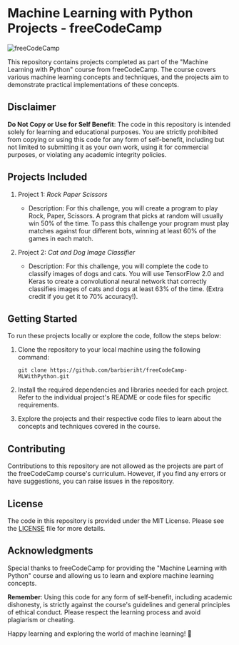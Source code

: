 # Machine Learning with Python Projects - freeCodeCamp

![freeCodeCamp](https://cdn.freecodecamp.org/platform/universal/fcc_primary.svg)

This repository contains projects completed as part of the "Machine Learning with Python" course from freeCodeCamp. The course covers various machine learning concepts and techniques, and the projects aim to demonstrate practical implementations of these concepts.

## Disclaimer

**Do Not Copy or Use for Self Benefit**: The code in this repository is intended solely for learning and educational purposes. You are strictly prohibited from copying or using this code for any form of self-benefit, including but not limited to submitting it as your own work, using it for commercial purposes, or violating any academic integrity policies.

## Projects Included

1. Project 1: *Rock Paper Scissors*
   - Description: For this challenge, you will create a program to play Rock, Paper, Scissors. A program that picks at random will usually win 50% of the time. To pass this challenge your program must play matches against four different bots, winning at least 60% of the games in each match.

2. Project 2: *Cat and Dog Image Classifier*
   - Description: For this challenge, you will complete the code to classify images of dogs and cats. You will use TensorFlow 2.0 and Keras to create a convolutional neural network that correctly classifies images of cats and dogs at least 63% of the time. (Extra credit if you get it to 70% accuracy!).

## Getting Started

To run these projects locally or explore the code, follow the steps below:

1. Clone the repository to your local machine using the following command:
   ```
   git clone https://github.com/barbieriht/freeCodeCamp-MLWithPython.git
   ```

2. Install the required dependencies and libraries needed for each project. Refer to the individual project's README or code files for specific requirements.

3. Explore the projects and their respective code files to learn about the concepts and techniques covered in the course.

## Contributing

Contributions to this repository are not allowed as the projects are part of the freeCodeCamp course's curriculum. However, if you find any errors or have suggestions, you can raise issues in the repository.

## License

The code in this repository is provided under the MIT License. Please see the [LICENSE](LICENSE) file for more details.

## Acknowledgments

Special thanks to freeCodeCamp for providing the "Machine Learning with Python" course and allowing us to learn and explore machine learning concepts.

**Remember**: Using this code for any form of self-benefit, including academic dishonesty, is strictly against the course's guidelines and general principles of ethical conduct. Please respect the learning process and avoid plagiarism or cheating.

Happy learning and exploring the world of machine learning! 🚀
